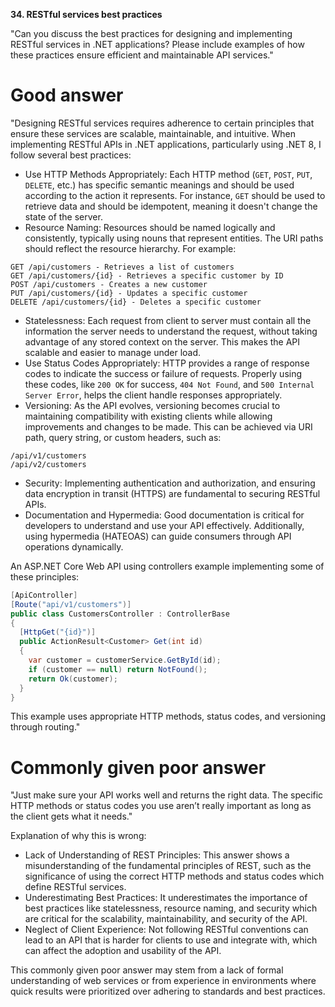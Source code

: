 **34. RESTful services best practices**

"Can you discuss the best practices for designing and implementing RESTful services in .NET applications? Please include examples of how these practices ensure efficient and maintainable API services."

# Good answer

"Designing RESTful services requires adherence to certain principles that ensure these services are scalable, maintainable, and intuitive. When implementing RESTful APIs in .NET applications, particularly using .NET 8, I follow several best practices:
- Use HTTP Methods Appropriately: Each HTTP method (`GET`, `POST`, `PUT`, `DELETE`, etc.) has specific semantic meanings and should be used according to the action it represents. For instance, `GET` should be used to retrieve data and should be idempotent, meaning it doesn't change the state of the server.
- Resource Naming: Resources should be named logically and consistently, typically using nouns that represent entities. The URI paths should reflect the resource hierarchy. For example:
```
GET /api/customers - Retrieves a list of customers
GET /api/customers/{id} - Retrieves a specific customer by ID
POST /api/customers - Creates a new customer
PUT /api/customers/{id} - Updates a specific customer
DELETE /api/customers/{id} - Deletes a specific customer
```
- Statelessness: Each request from client to server must contain all the information the server needs to understand the request, without taking advantage of any stored context on the server. This makes the API scalable and easier to manage under load.
- Use Status Codes Appropriately: HTTP provides a range of response codes to indicate the success or failure of requests. Properly using these codes, like `200 OK` for success, `404 Not Found`, and `500 Internal Server Error`, helps the client handle responses appropriately.
- Versioning: As the API evolves, versioning becomes crucial to maintaining compatibility with existing clients while allowing improvements and changes to be made. This can be achieved via URI path, query string, or custom headers, such as:
```
/api/v1/customers
/api/v2/customers
```
- Security: Implementing authentication and authorization, and ensuring data encryption in transit (HTTPS) are fundamental to securing RESTful APIs.
- Documentation and Hypermedia: Good documentation is critical for developers to understand and use your API effectively. Additionally, using hypermedia (HATEOAS) can guide consumers through API operations dynamically.

An ASP.NET Core Web API using controllers example implementing some of these principles:
```cs
[ApiController]
[Route("api/v1/customers")]
public class CustomersController : ControllerBase
{
  [HttpGet("{id}")]
  public ActionResult<Customer> Get(int id)
  {
    var customer = customerService.GetById(id);
    if (customer == null) return NotFound();
    return Ok(customer);
  }
}
```

This example uses appropriate HTTP methods, status codes, and versioning through routing."

# Commonly given poor answer

"Just make sure your API works well and returns the right data. The specific HTTP methods or status codes you use aren’t really important as long as the client gets what it needs."

Explanation of why this is wrong:
- Lack of Understanding of REST Principles: This answer shows a misunderstanding of the fundamental principles of REST, such as the significance of using the correct HTTP methods and status codes which define RESTful services.
- Underestimating Best Practices: It underestimates the importance of best practices like statelessness, resource naming, and security which are critical for the scalability, maintainability, and security of the API.
- Neglect of Client Experience: Not following RESTful conventions can lead to an API that is harder for clients to use and integrate with, which can affect the adoption and usability of the API.

This commonly given poor answer may stem from a lack of formal understanding of web services or from experience in environments where quick results were prioritized over adhering to standards and best practices.
